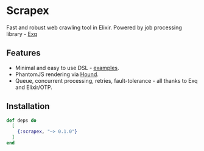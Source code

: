 # Scrapex

Fast and robust web crawling tool in Elixir.
Powered by job processing library - [Exq](https://github.com/akira/exq)

## Features
- Minimal and easy to use DSL - [examples](https://github.com/omohokcoj/scrapex/blob/master/guides/EXAMPLES.md).
- PhantomJS rendering via [Hound](https://github.com/HashNuke/hound).
- Queue, concurrent processing, retries, fault-tolerance - all thanks to Exq and Elixir/OTP.

## Installation

```elixir
def deps do
  [
    {:scrapex, "~> 0.1.0"}
  ]
end
```
